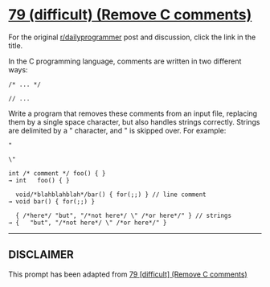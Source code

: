 # [79 (difficult) (Remove C comments)](https://www.reddit.com/r/dailyprogrammer/comments/wvg2r/7182012_challenge_79_difficult_remove_c_comments/)

For the original [r/dailyprogrammer](https://www.reddit.com/r/dailyprogrammer/) post and discussion, click the link in the title.

In the C programming language, comments are written in two different ways:


```
/* ... */
```

```
// ...
```
Write a program that removes these comments from an input file, replacing them by a single space character, but also handles strings correctly. Strings are delimited by a " character, and \" is skipped over. For example:


```
"
```

```
\"
```

```
int /* comment */ foo() { }
→ int   foo() { }

  void/*blahblahblah*/bar() { for(;;) } // line comment
→ void bar() { for(;;) }  

  { /*here*/ "but", "/*not here*/ \" /*or here*/" } // strings
→ {   "but", "/*not here*/ \" /*or here*/" }
```

----
## **DISCLAIMER**
This prompt has been adapted from [79 [difficult] (Remove C comments)](https://www.reddit.com/r/dailyprogrammer/comments/wvg2r/7182012_challenge_79_difficult_remove_c_comments/
)
